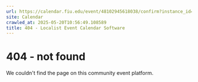 ```yaml
---
url: https://calendar.fiu.edu/event/48102945618038/confirm?instance_id=48102945653901&return=https%3A%2F%2Fcalendar.fiu.edu%2Fcalendar%3Fevent_types%255B%255D%3D127601
site: Calendar
crawled_at: 2025-05-20T10:56:49.108589
title: 404 - Localist Event Calendar Software
---
```


# 404 - not found
We couldn't find the page on this community event platform.
